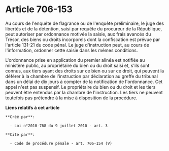 # Article 706-153

Au cours de l'enquête de flagrance ou de l'enquête préliminaire, le juge des libertés et de la détention, saisi par requête
du procureur de la République, peut autoriser par ordonnance motivée la saisie, aux frais avancés du Trésor, des biens ou
droits incorporels dont la confiscation est prévue par l'article 131-21 du code pénal. Le juge d'instruction peut, au cours
de l'information, ordonner cette saisie dans les mêmes conditions. 

L'ordonnance prise en application du premier alinéa est notifiée au ministère public, au propriétaire du bien ou du droit
saisi et, s'ils sont connus, aux tiers ayant des droits sur ce bien ou sur ce droit, qui peuvent la déférer à la chambre de
l'instruction par déclaration au greffe du tribunal dans un délai de dix jours à compter de la notification de l'ordonnance.
Cet appel n'est pas suspensif. Le propriétaire du bien ou du droit et les tiers peuvent être entendus par la chambre de
l'instruction. Les tiers ne peuvent toutefois pas prétendre à la mise à disposition de la procédure.

**Liens relatifs à cet article**

	**Créé par**:

	  - Loi n°2010-768 du 9 juillet 2010 - art. 3

	**Cité par**:

	  - Code de procédure pénale - art. 706-154 (V)
